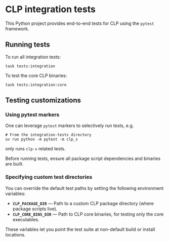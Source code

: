 # CLP integration tests

This Python project provides end-to-end tests for CLP using the `pytest` framework.

## Running tests

To run all integration tests:

```shell
task tests:integration
```

To test the core CLP binaries:

```shell
task tests:integration:core
```

## Testing customizations

### Using pytest markers

One can leverage `pytest` markers to selectively run tests, e.g.

```shell
# From the integration-tests directory
uv run python -m pytest -m clp_s
```

only runs `clp-s` related tests.

Before running tests, ensure all package script dependencies and binaries are built.

### Specifying custom test directories

You can override the default test paths by setting the following environment variables:

- **`CLP_PACKAGE_DIR`** — Path to a custom CLP package directory (where package scripts live).
- **`CLP_CORE_BINS_DIR`** — Path to CLP core binaries, for testing only the core executables.

These variables let you point the test suite at non-default build or install locations.
